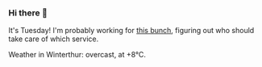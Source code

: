 ### Hi there :wave:

It's Tuesday! I'm probably working for [this bunch](https://github.com/kohofinancial), figuring out who should take care of which service.

Weather in Winterthur: overcast, at +8°C.
